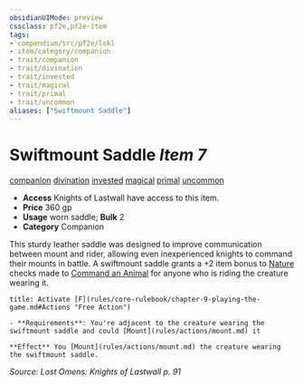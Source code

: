 ```yaml
---
obsidianUIMode: preview
cssclass: pf2e,pf2e-item
tags:
- compendium/src/pf2e/lokl
- item/category/companion
- trait/companion
- trait/divination
- trait/invested
- trait/magical
- trait/primal
- trait/uncommon
aliases: ["Swiftmount Saddle"]
---
```

# Swiftmount Saddle *Item 7*  
[companion](rules/traits/companion.md "Companion Item Trait")  [divination](rules/traits/divination.md "Divination School Trait")  [invested](rules/traits/invested.md "Invested Item Trait")  [magical](rules/traits/magical.md "Magical Item Trait")  [primal](rules/traits/primal.md "Primal Tradition Trait")  [uncommon](rules/traits/uncommon.md "Uncommon Rarity Trait")  

- **Access** Knights of Lastwall have access to this item.
- **Price** 360 gp
- **Usage** worn saddle; **Bulk** 2
- **Category** Companion

This sturdy leather saddle was designed to improve communication between mount and rider, allowing even inexperienced knights to command their mounts in battle. A swiftmount saddle grants a +2 item bonus to [Nature](compendium/skills.md#Nature) checks made to [Command an Animal](rules/actions/command-an-animal.md) for anyone who is riding the creature wearing it.

```ad-embed-ability
title: Activate [F](rules/core-rulebook/chapter-9-playing-the-game.md#Actions "Free Action")

- **Requirements**: You're adjacent to the creature wearing the swiftmount saddle and could [Mount](rules/actions/mount.md) it

**Effect** You [Mount](rules/actions/mount.md) the creature wearing the swiftmount saddle.
```

*Source: Lost Omens: Knights of Lastwall p. 91*